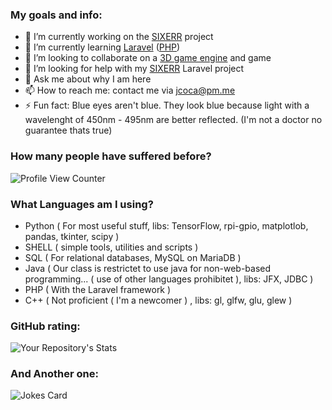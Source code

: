<!--
### Hi there 👋
**JCOCA-Tech/JCOCA-Tech** is a ✨ _special_ ✨ repository because its `README.md` (this file) appears on your GitHub profile.
Here are some ideas to get you started:
-->

### My goals and info: <br>
- 🔭 I’m currently working on the [SIXERR](https://github.com/JCOCA-Tech/SIXERR) project
- 🌱 I’m currently learning [Laravel](https://laravel.com/) ([PHP](https://en.wikipedia.org/wiki/PHP))
- 👯 I’m looking to collaborate on a [3D game engine](https://en.wikipedia.org/wiki/Game_engine) and game
- 🤔 I’m looking for help with my [SIXERR](https://github.com/JCOCA-Tech/SIXERR) Laravel project
- 💬 Ask me about why I am here
- 📫 How to reach me: contact me via [jcoca@pm.me](mailto:jcoca@pm.me)
- ⚡ Fun fact: Blue eyes aren't blue. They look blue because light with a wavelenght of 450nm - 495nm are better reflected. (I'm not a doctor no guarantee thats true)

### How many people have suffered before? <br>

![Profile View Counter](https://komarev.com/ghpvc/?username=JCOCA-Tech)
<br>

### What Languages am I using?<br>
- Python ( For most useful stuff, libs: TensorFlow, rpi-gpio, matplotlob, pandas, tkinter, scipy )
- SHELL ( simple tools, utilities and scripts )
- SQL ( For relational databases, MySQL on MariaDB )
- Java ( Our class is restrictet to use java for non-web-based programming... ( use of other languages prohibitet ), libs: JFX, JDBC )
- PHP ( With the Laravel framework )
- C++ ( Not proficient ( I'm a newcomer ) , libs: gl, glfw, glu, glew )

### GitHub rating:<br>

![Your Repository's Stats](https://github-readme-stats.vercel.app/api?username=JCOCA-Tech&&show_icons=true&title_color=ffffff&icon_color=bb2acf&text_color=daf7dc&bg_color=151515)
<br>

### And Another one:<br>

![Jokes Card](https://readme-jokes.vercel.app/api)
<br>
